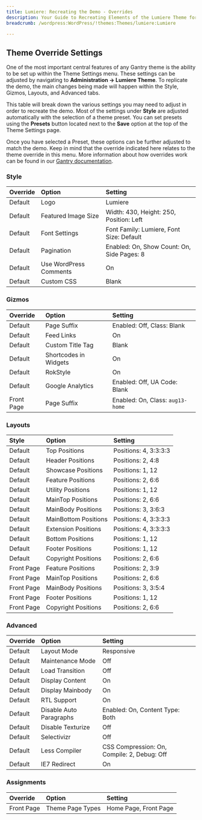 ```yaml
---
title: Lumiere: Recreating the Demo - Overrides
description: Your Guide to Recreating Elements of the Lumiere Theme for WordPress
breadcrumb: /wordpress:WordPress/!themes:Themes/lumiere:Lumiere

---
```


Theme Override Settings
-----

One of the most important central features of any Gantry theme is the ability to be set up within the Theme Settings menu. These settings can be adjusted by navigating to **Administration -> Lumiere Theme**. To replicate the demo, the main changes being made will happen within the Style, Gizmos, Layouts, and Advanced tabs. 

This table will break down the various settings you may need to adjust in order to recreate the demo. Most of the settings under **Style** are adjusted automatically with the selection of a theme preset. You can set presets using the **Presets** button located next to the **Save** option at the top of the Theme Settings page.

Once you have selected a Preset, these options can be further adjusted to match the demo. Keep in mind that the override indicated here relates to the theme override in this menu. More information about how overrides work can be found in our [Gantry documentation][override].

### Style
| Override | Option                 | Setting                                    |  
| :------- | :--------------------- | :----------------------------------------- |  
| Default  | Logo                   | Lumiere                                  |  
| Default  | Featured Image Size    | Width: 430, Height: 250, Position: Left    |  
| Default  | Font Settings          | Font Family: Lumiere, Font Size: Default |  
| Default  | Pagination             | Enabled: On, Show Count: On, Side Pages: 8 |  
| Default  | Use WordPress Comments | On                                         |  
| Default  | Custom CSS             | Blank                                      |  

### Gizmos
| Override   | Option                | Setting                          |  
| :--------- | :-------------------- | :------------------------------- |  
| Default    | Page Suffix           | Enabled: Off, Class: Blank       |  
| Default    | Feed Links            | On                               |  
| Default    | Custom Title Tag      | Blank                            |  
| Default    | Shortcodes in Widgets | On                               |  
| Default    | RokStyle              | On                               |  
| Default    | Google Analytics      | Enabled: Off, UA Code: Blank     |  
| Front Page | Page Suffix           | Enabled: On, Class: `aug13-home` |  

### Layouts

|   Style    |        Option        |        Setting        |
| :--------- | :------------------- | :-------------------- |
| Default    | Top Positions        | Positions: 4, 3:3:3:3 |
| Default    | Header Positions     | Positions: 2, 4:8     |
| Default    | Showcase Positions   | Positions: 1, 12      |
| Default    | Feature Positions    | Positions: 2, 6:6     |
| Default    | Utility Positions    | Positions: 1, 12      |
| Default    | MainTop Positions    | Positions: 2, 6:6     |
| Default    | MainBody Positions   | Positions: 3, 3:6:3   |
| Default    | MainBottom Positions | Positions: 4, 3:3:3:3 |
| Default    | Extension Positions  | Positions: 4, 3:3:3:3 |
| Default    | Bottom Positions     | Positions: 1, 12      |
| Default    | Footer Positions     | Positions: 1, 12      |
| Default    | Copyright Positions  | Positions: 2, 6:6     |
| Front Page | Feature Positions    | Positions: 2, 3:9     |
| Front Page | MainTop Positions    | Positions: 2, 6:6     |
| Front Page | MainBody Positions   | Positions: 3, 3:5:4   |
| Front Page | Footer Positions     | Positions: 1, 12      |
| Front Page | Copyright Positions  | Positions: 2, 6:6     |

### Advanced
| Override | Option                  | Setting                                     |  
| :------- | :---------------------- | :------------------------------------------ |  
| Default  | Layout Mode             | Responsive                                  |  
| Default  | Maintenance Mode        | Off                                         |  
| Default  | Load Transition         | Off                                         |  
| Default  | Display Content         | On                                          |  
| Default  | Display Mainbody        | On                                          |  
| Default  | RTL Support             | On                                          |  
| Default  | Disable Auto Paragraphs | Enabled: On, Content Type: Both             |  
| Default  | Disable Texturize       | Off                                         |  
| Default  | Selectivizr             | Off                                         |  
| Default  | Less Compiler           | CSS Compression: On, Compile: 2, Debug: Off |  
| Default  | IE7 Redirect            | On                                          |  

### Assignments
| Override   | Option              | Setting               |  
| :--------- | :------------------ | :-------------------- |  
| Front Page | Theme Page Types | Home Page, Front Page |    

[menu]: ../../start/menu.md
[override]: http://docs.gantry.org/gantry4/configure